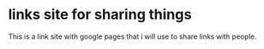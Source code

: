# links site for sharing things

This is a link site with google pages that i will use to share links with people.
